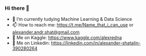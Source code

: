 ### Hi there 👋
- 🌱 I’m currently tudying Machine Learning & Data Science
- 📫 How to reach me: https://t.me/Name_that_i_can_use or alexander.andr.shat@gmail.com
- 🤖 Me on Kaggle: https://www.kaggle.com/alexredna 
- 👀 Me on Linkedin: https://linkedin.com/in/alexander-shatalin-390280264

<!--[![Anurag's GitHub stats](https://github-readme-stats-git-masterrstaa-rickstaa.vercel.app/api?username=A125X)](https://github.com/anuraghazra/github-readme-stats)-->

<!--[![Top Langs](https://github-readme-stats.vercel.app/api/top-langs/?username=A125X&exclude_repo=Unity-Uni,AI-notebooks,Mac-Thermal-Pad-Tests&langs_count=6&layout=compact)](https://github.com/anuraghazra/github-readme-stats)-->
